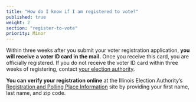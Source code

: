 ```yaml
---
title: "How do I know if I am registered to vote?"
published: true
weight: 2
section: "register-to-vote"
priority: Minor
---
```

Within three weeks after you submit your voter registration application, **you will receive a voter ID card in the mail.** Once you receive this card, you are officially registered. If you do not receive the voter ID card within three weeks of registering, contact [your election authority](http://www.elections.il.gov/ElectionAuthorities/ElecAuthorityList.aspx).  

**You can verify your registration online** at the Illinois Election Authority’s [Registration and Polling Place Information](http://www.elections.il.gov/VotingInformation/RegistrationLookup.aspx) site by providing your first name, last name, and zip code.  